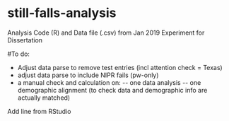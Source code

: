 # still-falls-analysis
Analysis Code (R) and Data file (.csv) from Jan 2019 Experiment for Dissertation

#To do:
- Adjust data parse to remove test entries (incl attention check = Texas)
- adjust data parse to include NIPR fails (pw-only)
- a manual check and calculation on:
-- one data analysis
-- one demographic alignment (to check data and demographic info are actually matched)

Add line from RStudio